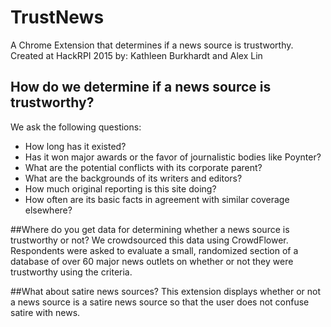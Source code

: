 # TrustNews
A Chrome Extension that determines if a news source is trustworthy.
Created at HackRPI 2015 by: Kathleen Burkhardt and Alex Lin

## How do we determine if a news source is trustworthy?
We ask the following questions:
* How long has it existed?
* Has it won major awards or the favor of journalistic bodies like Poynter?
* What are the potential conflicts with its corporate parent?
* What are the backgrounds of its writers and editors?
* How much original reporting is this site doing?
* How often are its basic facts in agreement with similar coverage elsewhere?

##Where do you get data for determining whether a news source is trustworthy or not?
We crowdsourced this data using CrowdFlower. Respondents were asked to evaluate a small, randomized section of a database of over 60 major news outlets on whether or not they were trustworthy using the criteria.

##What about satire news sources?
This extension displays whether or not a news source is a satire news source so that the user does not confuse satire with news.


